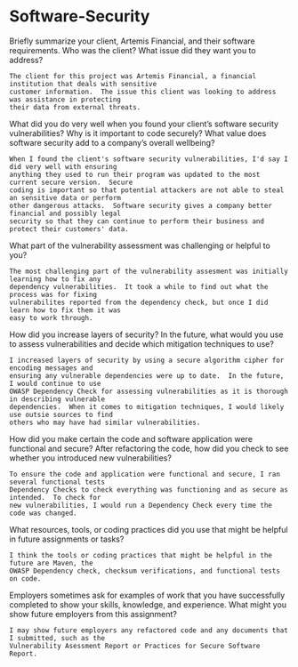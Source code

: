 # Software-Security


Briefly summarize your client, Artemis Financial, and their software requirements. Who was the client? What issue did they want you to address?
    
    The client for this project was Artemis Financial, a financial institution that deals with sensitive
    customer information.  The issue this client was looking to address was assistance in protecting 
    their data from external threats.
    
What did you do very well when you found your client’s software security vulnerabilities? Why is it important to code securely? What value does software security add to a company’s overall wellbeing?

    When I found the client's software security vulnerabilities, I'd say I did very well with ensuring
    anything they used to run their program was updated to the most current secure version.  Secure
    coding is important so that potential attackers are not able to steal an sensitive data or perform
    other dangerous attacks.  Software security gives a company better financial and possibly legal 
    security so that they can continue to perform their business and protect their customers' data.

What part of the vulnerability assessment was challenging or helpful to you?

    The most challenging part of the vulnerability assesment was initially learning how to fix any
    dependency vulnerabilities.  It took a while to find out what the process was for fixing
    vulnerabilites reported from the dependency check, but once I did learn how to fix them it was
    easy to work through.

How did you increase layers of security? In the future, what would you use to assess vulnerabilities and decide which mitigation techniques to use?

    I increased layers of security by using a secure algorithm cipher for encoding messages and
    ensuring any vulnerable dependencies were up to date.  In the future, I would continue to use
    OWASP Dependency Check for assessing vulnerabilities as it is thorough in describing vulnerable
    dependencies.  When it comes to mitigation techniques, I would likely use outsie sources to find
    others who may have had similar vulnerabilities.

How did you make certain the code and software application were functional and secure? After refactoring the code, how did you check to see whether you introduced new vulnerabilities?

    To ensure the code and application were functional and secure, I ran several functional tests
    Dependency Checks to check everything was functioning and as secure as intended.  To check for
    new vulnerabilities, I would run a Dependency Check every time the code was changed.

What resources, tools, or coding practices did you use that might be helpful in future assignments or tasks?

    I think the tools or coding practices that might be helpful in the future are Maven, the 
    OWASP Dependency check, checksum verifications, and functional tests on code.

Employers sometimes ask for examples of work that you have successfully completed to show your skills, knowledge, and experience. What might you show future employers from this assignment?

    I may show future employers any refactored code and any documents that I submitted, such as the 
    Vulnerability Asessment Report or Practices for Secure Software Report.
